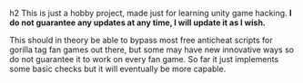﻿h2 This is just a hobby project, made just for learning unity game hacking.
**I do not guarantee any updates at any time, I will update it as I wish.**

This should in theory be able to bypass most free anticheat scripts for gorilla tag fan games out there, but some may have new innovative ways so do not guarantee it to work on every fan game.
So far it just implements some basic checks but it will eventually be more capable.